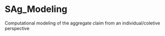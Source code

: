 # SAg_Modeling
Computational modeling of the aggregate claim from an individual/coletive perspective
